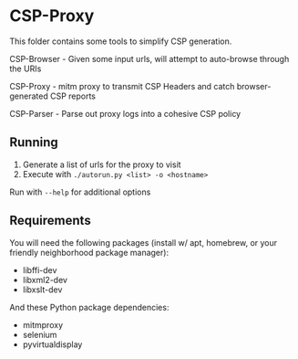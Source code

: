 CSP-Proxy
=========

This folder contains some tools to simplify CSP generation.

CSP-Browser - Given some input urls, will attempt to auto-browse through the URIs

CSP-Proxy - mitm proxy to transmit CSP Headers and catch browser-generated CSP reports

CSP-Parser - Parse out proxy logs into a cohesive CSP policy

Running
-------

1. Generate a list of urls for the proxy to visit
2. Execute with `./autorun.py <list> -o <hostname>`

Run with `--help` for additional options

Requirements
------------

You will need the following packages (install w/ apt, homebrew, or your
friendly neighborhood package manager):

* libffi-dev
* libxml2-dev
* libxslt-dev

And these Python package dependencies:

- mitmproxy
- selenium
- pyvirtualdisplay
